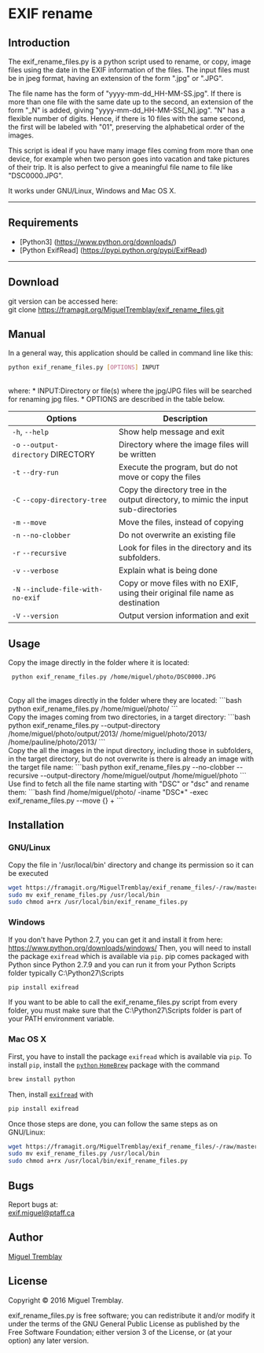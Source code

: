EXIF rename
=============

Introduction
------------

The exif_rename_files.py is a python script used to rename, or copy, image files using the date in the EXIF information 
of the files. The input files must be in jpeg format, having an extension of the form ".jpg" or ".JPG". 

The file name has the form of "yyyy-mm-dd_HH-MM-SS.jpg".  If there is more than one file with the same date up to the second,
an extension of the form "_N" is added, giving "yyyy-mm-dd_HH-MM-SS[_N].jpg". "N" has a flexible number of digits. Hence, if there is 10 files with the same second, the first will be labeled with "01", preserving the alphabetical order of the images.

This script is ideal if you have many image files coming from more than one device, for example when two person goes 
into vacation and take pictures of their trip. It is also perfect to give a meaningful file name to file like "DSC0000.JPG".

It works under GNU/Linux, Windows and Mac OS X.
___

Requirements
------------

* [Python3] (https://www.python.org/downloads/)
* [Python ExifRead] (https://pypi.python.org/pypi/ExifRead)

___

Download 
--------
git version can be accessed here:  
 git clone https://framagit.org/MiguelTremblay/exif_rename_files.git

Manual
--------
 
In a general way, this application should be called in command line like this:  
```bash
python exif_rename_files.py [OPTIONS] INPUT
```
<br />
where:   
* INPUT:Directory or file(s) where the jpg/JPG files will be searched for renaming jpg files.
* OPTIONS are described in the table below.

| Options        | Description   |
| ------------- |-------------| 
| `-h`, `--help` | Show help message and exit      | 
| `-o` `--output-directory`&nbsp;DIRECTORY   |Directory where the image files will be written      | 
|`-t`  `--dry-run`     |   Execute the program, but do not move or copy the files    | 
|`-C` `--copy-directory-tree`  |Copy the directory tree in the output directory, to mimic the input sub-directories |
|`-m` `--move`  |  Move the files, instead of copying |
| `-n` `--no-clobber` |Do not overwrite an existing file  |
| `-r` `--recursive`  | Look for files in the directory and its subfolders. |
|`-v` `--verbose`  | Explain what is being done |
|`-N` `--include-file-with-no-exif`  | Copy or move files with no EXIF, using their original  file name as destination |
|`-V` `--version`|Output version information and exit|

Usage
-----

Copy the image directly in the folder where it is located:  
```bash
 python exif_rename_files.py /home/miguel/photo/DSC0000.JPG
```
<br />
Copy all the images directly in the folder where they are located:  
```bash
 python exif_rename_files.py /home/miguel/photo/
```
<br />
Copy the images coming from two directories, in a target directory:  
```bash
 python exif_rename_files.py --output-directory /home/miguel/photo/output/2013/  /home/miguel/photo/2013/ /home/pauline/photo/2013/
```
<br />
Copy the all the images in the input directory, including those in subfolders, in the target directory, but do not overwrite is there is already an image with the target file name:   
```bash
python exif_rename_files.py --no-clobber --recursive --output-directory /home/miguel/output  /home/miguel/photo
```
<br />
Use find to fetch all the file name starting with "DSC" or "dsc" and rename them:
```bash
find /home/miguel/photo/ -iname "DSC*" -exec exif_rename_files.py --move {} +
```


Installation
-----

### GNU/Linux

Copy the file in '/usr/local/bin' directory and change its permission so it can be executed
```bash
wget https://framagit.org/MiguelTremblay/exif_rename_files/-/raw/master/exif_rename_files.py
sudo mv exif_rename_files.py /usr/local/bin
sudo chmod a+rx /usr/local/bin/exif_rename_files.py
```

### Windows
If you don't have Python 2.7, you can get it and install it from here: https://www.python.org/downloads/windows/
Then, you will need to install the package `exifread` which is available via `pip`.
pip comes packaged with Python since Python 2.7.9 and you can run it from your Python Scripts folder
typically C:\Python27\Scripts
```bash
pip install exifread
```
If you want to be able to call the exif_rename_files.py script from every folder, you must make sure that the C:\Python27\Scripts folder is part of 
your PATH environment variable.

### Mac OS X
First, you have to install the package `exifread` which is available via `pip`.
To install `pip`, install the [`python` `HomeBrew`](http://docs.python-guide.org/en/latest/starting/install/osx/) package with the command
```bash
brew install python
```
Then, install [`exifread`](https://pypi.python.org/pypi/ExifRead) with
```bash
pip install exifread
```

Once those steps are done, you can follow the same steps as on GNU/Linux:
```bash
wget https://framagit.org/MiguelTremblay/exif_rename_files/-/raw/master/exif_rename_files.py
sudo mv exif_rename_files.py /usr/local/bin
sudo chmod a+rx /usr/local/bin/exif_rename_files.py
```


Bugs
----
Report bugs at:  
[exif.miguel@ptaff.ca](exif.miguel@ptaff.ca)

Author
------
[Miguel Tremblay](http://ptaff.ca/miguel/)


License
-------

Copyright © 2016 Miguel Tremblay.

exif_rename_files.py is free software; you can redistribute it and/or modify it under the terms of the GNU General Public License as published by the Free Software Foundation; either version 3 of the License, or (at your option) any later version.
